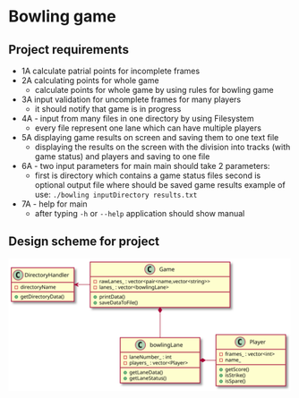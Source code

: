 # Bowling game

## Project requirements

- 1A calculate patrial points for incomplete frames
- 2A calculating points for whole game
  - calculate points for whole game by using rules for bowling game
- 3A input validation for uncomplete frames for many players
  - it should notify that game is in progress
- 4A - input from many files in one directory by using Filesystem
  - every file represent one lane which can have multiple players
- 5A displaying game results on screen and saving them to one text file
  - displaying the results on the screen with the division into tracks (with game status) and players and saving to one file
- 6A - two input parameters for main
main should take 2 parameters:
  - first is directory which contains a game status files
    second is optional output file where should be saved game results
    example of use:
    `./bowling inputDirectory results.txt`
- 7A - help for main
  - after typing `-h` or `--help` application should show manual

## Design scheme for project
![Alt text](./out/project/bowling-project.svg)
